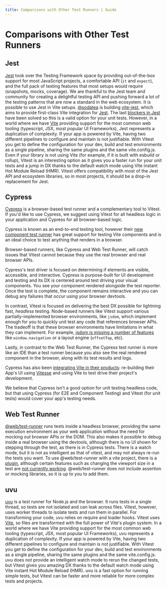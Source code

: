 ```yaml
---
title: Comparisons with Other Test Runners | Guide
---
```


# Comparisons with Other Test Runners

## Jest

[Jest](https://jestjs.io/) took over the Testing Framework space by providing out-of-the-box support for most JavaScript projects, a comfortable API (`it` and `expect`), and the full pack of testing features that most setups would require (snapshots, mocks, coverage). We are thankful to the Jest team and community for creating a delightful testing API and pushing forward a lot of the testing patterns that are now a standard in the web ecosystem. It is possible to use Jest in Vite setups. [@sodatea](https://twitter.com/haoqunjiang) is building [vite-jest](https://github.com/sodatea/vite-jest#readme), which aims to provide first-class Vite integration for [Jest](https://jestjs.io/). The last [blockers in Jest](https://github.com/sodatea/vite-jest/blob/main/packages/vite-jest/README.md#vite-jest) have been solved so this is a valid option for your unit tests. However, in a world where we have [Vite](https://vitejs.dev) providing support for the most common web tooling (typescript, JSX, most popular UI Frameworks), Jest represents a duplication of complexity. If your app is powered by Vite, having two different pipelines to configure and maintain is not justifiable. With Vitest you get to define the configuration for your dev, build and test environments as a single pipeline, sharing the same plugins and the same vite.config.js. Even if your library is not using Vite (for example, if it is built with esbuild or rollup), Vitest is an interesting option as it gives you a faster run for your unit tests and a jump in DX thanks to the default watch mode using Vite instant Hot Module Reload (HMR). Vitest offers compatibility with most of the Jest API and ecosystem libraries, so in most projects, it should be a drop-in replacement for Jest.

## Cypress

[Cypress](https://www.cypress.io/) is a browser-based test runner and a complementary tool to Vitest. If you'd like to use Cypress, we suggest using Vitest for all headless logic in your application and Cypress for all browser-based logic.

Cypress is known as an end-to-end testing tool, however their [new component test runner](https://on.cypress.io/component) has great support for testing Vite components and is an ideal choice to test anything that renders in a browser.

Browser-based runners, like Cypress and Web Test Runner, will catch issues that Vitest cannot because they use the real browser and real browser APIs.

Cypress's test driver is focused on determining if elements are visible, accessible, and interactive. Cypress is purpose-built for UI development and testing and its DX is centered around test driving your visual components. You see your component rendered alongside the test reporter. Once the test is complete, the component remains interactive and you can debug any failures that occur using your browser devtools.

In contrast, Vitest is focused on delivering the best DX possible for lightning fast, *headless* testing. Node-based runners like Vitest support various partially-implemented browser environments, like `jsdom`, which implement enough for you to quickly unit test any code that references browser APIs. The tradeoff is that these browser environments have limitations in what they can implement. For example, [jsdom is missing a number of features](https://github.com/jsdom/jsdom/issues?q=is%3Aissue+is%3Aopen+sort%3Acomments-desc) like `window.navigation` or a layout engine (`offsetTop`, etc).

Lastly, in contrast to the Web Test Runner, the Cypress test runner is more like an IDE than a test runner because you also see the real rendered component in the browser, along with its test results and logs.

Cypress has also been [integrating Vite in their products](https://www.youtube.com/watch?v=7S5cbY8iYLk): re-building their App's UI using [Vitesse](https://github.com/antfu/vitesse) and using Vite to test drive their project's development.

We believe that Cypress isn't a good option for unit testing headless code, but that using Cypress (for E2E and Component Testing) and Vitest (for unit tests) would cover your app's testing needs.

## Web Test Runner

[@web/test-runner](https://modern-web.dev/docs/test-runner/overview/) runs tests inside a headless browser, providing the same execution environment as your web application without the need for mocking out browser APIs or the DOM. This also makes it possible to debug inside a real browser using the devtools, although there is no UI shown for stepping through the test, as there is in Cypress tests. There is a watch mode, but it is not as intelligent as that of vitest, and may not always re-run the tests you want. To use @web/test-runner with a vite project, there is a [plugin](https://github.com/material-svelte/vite-web-test-runner-plugin), although certain features such as changing the viewport size in a test are [not currently working](https://github.com/material-svelte/vite-web-test-runner-plugin/issues/11). @web/test-runner does not include assertion or mocking libraries, so it is up to you to add them.

## uvu
[uvu](https://github.com/lukeed/uvu) is a test runner for Node.js and the browser. It runs tests in a single thread, so tests are not isolated and can leak across files. Vitest, however, uses worker threads to isolate tests and run them in parallel. For transforming your code, uvu relies on require and loader hooks. Vitest uses [Vite](https://vitejs.dev), so files are transformed with the full power of Vite's plugin system. In a world where we have Vite providing support for the most common web tooling (typescript, JSX, most popular UI Frameworks), uvu represents a duplication of complexity. If your app is powered by Vite, having two different pipelines to configure and maintain is not justifiable. With Vitest you get to define the configuration for your dev, build and test environments as a single pipeline, sharing the same plugins and the same vite.config.js. uvu does not provide an intelligent watch mode to rerun the changed tests, but Vitest gives you amazing DX thanks to the default watch mode using Vite instant Hot Module Reload (HMR). uvu is a fast option for running simple tests, but Vitest can be faster and more reliable for more complex tests and projects.
